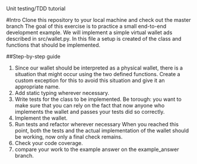 Unit testing/TDD tutorial

#Intro
Clone this repository to your local machine and check out the master branch
The goal of this exercise is to practice a small end-to-end development example. We will implement a simple virtual wallet ads described in src/wallet.py. 
In this file a setup is created of the class and functions that should be implemented.

##Step-by-step guide
1) Since our wallet should be interpreted as a physical wallet, there is a situation that might occur using the two defined functions. Create a custom exception for this to avoid this situation and give it an appropriate name.
2) Add static typing wherever necessary.
3) Write tests for the class to be implemented. Be torough: you want to make sure that you can rely on the fact that now anyone who implements the wallet and passes your tests did so correctly.
4) Implement the wallet.
5) Run tests and refactor wherever necessary
When you reached this point, both the tests and the actual implementation of the wallet should be working, now only a final check remains.
6) Check your code coverage.
7) compare your work to the example answer on the example_answer branch.


